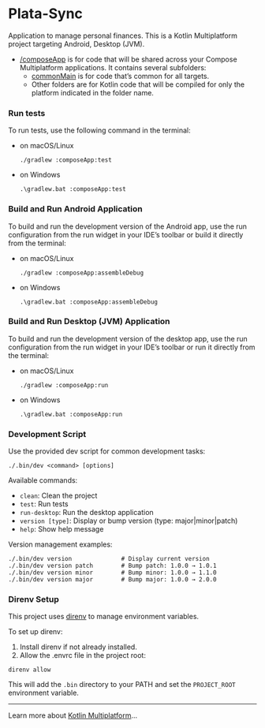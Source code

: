 # Plata-Sync

Application to manage personal finances.
This is a Kotlin Multiplatform project targeting Android, Desktop (JVM).

* [/composeApp](./composeApp/src) is for code that will be shared across your Compose Multiplatform applications.
  It contains several subfolders:
  - [commonMain](./composeApp/src/commonMain/kotlin) is for code that’s common for all targets.
  - Other folders are for Kotlin code that will be compiled for only the platform indicated in the folder name.

### Run tests

To run tests, use the following command in the terminal:
- on macOS/Linux
  ```shell
  ./gradlew :composeApp:test
  ```
- on Windows
  ```shell
  .\gradlew.bat :composeApp:test
  ```

### Build and Run Android Application

To build and run the development version of the Android app, use the run configuration from the run widget
in your IDE’s toolbar or build it directly from the terminal:
- on macOS/Linux
  ```shell
  ./gradlew :composeApp:assembleDebug
  ```
- on Windows
  ```shell
  .\gradlew.bat :composeApp:assembleDebug
  ```

### Build and Run Desktop (JVM) Application

To build and run the development version of the desktop app, use the run configuration from the run widget
in your IDE’s toolbar or run it directly from the terminal:
- on macOS/Linux
  ```shell
  ./gradlew :composeApp:run
  ```
- on Windows
  ```shell
  .\gradlew.bat :composeApp:run
  ```

### Development Script

Use the provided dev script for common development tasks:

```shell
./.bin/dev <command> [options]
```

Available commands:
- `clean`: Clean the project
- `test`: Run tests
- `run-desktop`: Run the desktop application
- `version [type]`: Display or bump version (type: major|minor|patch)
- `help`: Show help message

Version management examples:
```shell
./.bin/dev version              # Display current version
./.bin/dev version patch        # Bump patch: 1.0.0 → 1.0.1
./.bin/dev version minor        # Bump minor: 1.0.0 → 1.1.0
./.bin/dev version major        # Bump major: 1.0.0 → 2.0.0
```

### Direnv Setup

This project uses [direnv](https://direnv.net/) to manage environment variables.

To set up direnv:

1. Install direnv if not already installed.
2. Allow the .envrc file in the project root:

```shell
direnv allow
```

This will add the `.bin` directory to your PATH and set the `PROJECT_ROOT` environment variable.

---

Learn more about [Kotlin Multiplatform](https://www.jetbrains.com/help/kotlin-multiplatform-dev/get-started.html)…
